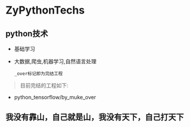 # ZyPythonTechs

## python技术 ##
-   基础学习
-   大数据,爬虫,机器学习,自然语言处理
  
 		_over标记即为完结工程
  
> 目前完结的工程如下:



- python_tensorflow/by_muke_over



  
## 我没有靠山，自己就是山，我没有天下，自己打天下 ##